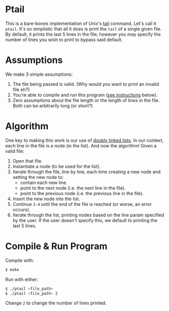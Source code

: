 # Ptail
This is a bare-bones implementation of Unix's [tail](https://en.wikipedia.org/wiki/Tail_(Unix)) command. Let's call it `ptail`. It's so simplistic that all it does is print the `tail` of a single given file. By default, it prints the last 5 lines in the file; however you may specify the number of lines you wish to print to bypass said default.

# Assumptions
We make 3 simple assumptions:
1. The file being passed is valid. (Why would you want to print an invalid file eh?)
2. You're able to compile and run this program ([see instructions](https://github.com/ogonna-anaekwe/ptail#compile--run-program) below).
3. Zero assumptions about the file length or the length of lines in the file. Both can be arbitrarily long (or *short?*)

# Algorithm
One key to making this work is our use of [doubly linked lists](https://en.wikipedia.org/wiki/Linked_list#Doubly_linked_list). In our context, each line in the file is a node (in the list). And now the algorithm! Given a valid file:
1. Open that file.
2. Instantiate a node (to be used for the list).
3. Iterate through the file, line by line, each time creating a new node and setting the new node to:
    * contain each new line.
    * point to the next node (i.e. the next line in the file).
    * point to the previous node (i.e. the previous line in the file).
4. Insert the new node into the list. 
5. Continue `3-4` until the end of the file is reached (or worse, an error occurs).
6. Iterate through the list, printing nodes based on the line param specified by the user. If the user doesn't specify this, we default to printing the last 5 lines.

# Compile & Run Program
Compile with:
```sh
$ make
```
Run with either:
```sh
$ ./ptail <file_path> 
$ ./ptail <file_path> 2
```
Change `2` to change the number of lines printed.
